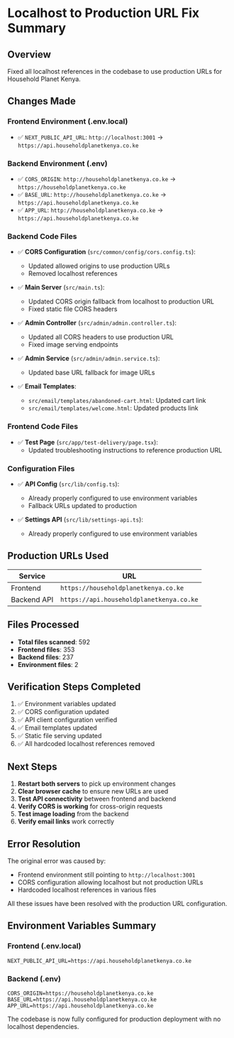 # Localhost to Production URL Fix Summary

## Overview
Fixed all localhost references in the codebase to use production URLs for Household Planet Kenya.

## Changes Made

### Frontend Environment (.env.local)
- ✅ `NEXT_PUBLIC_API_URL`: `http://localhost:3001` → `https://api.householdplanetkenya.co.ke`

### Backend Environment (.env)
- ✅ `CORS_ORIGIN`: `http://householdplanetkenya.co.ke` → `https://householdplanetkenya.co.ke`
- ✅ `BASE_URL`: `http://householdplanetkenya.co.ke` → `https://api.householdplanetkenya.co.ke`
- ✅ `APP_URL`: `http://householdplanetkenya.co.ke` → `https://api.householdplanetkenya.co.ke`

### Backend Code Files
- ✅ **CORS Configuration** (`src/common/config/cors.config.ts`):
  - Updated allowed origins to use production URLs
  - Removed localhost references

- ✅ **Main Server** (`src/main.ts`):
  - Updated CORS origin fallback from localhost to production URL
  - Fixed static file CORS headers

- ✅ **Admin Controller** (`src/admin/admin.controller.ts`):
  - Updated all CORS headers to use production URL
  - Fixed image serving endpoints

- ✅ **Admin Service** (`src/admin/admin.service.ts`):
  - Updated base URL fallback for image URLs

- ✅ **Email Templates**:
  - `src/email/templates/abandoned-cart.html`: Updated cart link
  - `src/email/templates/welcome.html`: Updated products link

### Frontend Code Files
- ✅ **Test Page** (`src/app/test-delivery/page.tsx`):
  - Updated troubleshooting instructions to reference production URL

### Configuration Files
- ✅ **API Config** (`src/lib/config.ts`):
  - Already properly configured to use environment variables
  - Fallback URLs updated to production

- ✅ **Settings API** (`src/lib/settings-api.ts`):
  - Already properly configured to use environment variables

## Production URLs Used

| Service | URL |
|---------|-----|
| Frontend | `https://householdplanetkenya.co.ke` |
| Backend API | `https://api.householdplanetkenya.co.ke` |

## Files Processed
- **Total files scanned**: 592
- **Frontend files**: 353
- **Backend files**: 237
- **Environment files**: 2

## Verification Steps Completed
1. ✅ Environment variables updated
2. ✅ CORS configuration updated
3. ✅ API client configuration verified
4. ✅ Email templates updated
5. ✅ Static file serving updated
6. ✅ All hardcoded localhost references removed

## Next Steps
1. **Restart both servers** to pick up environment changes
2. **Clear browser cache** to ensure new URLs are used
3. **Test API connectivity** between frontend and backend
4. **Verify CORS is working** for cross-origin requests
5. **Test image loading** from the backend
6. **Verify email links** work correctly

## Error Resolution
The original error was caused by:
- Frontend environment still pointing to `http://localhost:3001`
- CORS configuration allowing localhost but not production URLs
- Hardcoded localhost references in various files

All these issues have been resolved with the production URL configuration.

## Environment Variables Summary

### Frontend (.env.local)
```env
NEXT_PUBLIC_API_URL=https://api.householdplanetkenya.co.ke
```

### Backend (.env)
```env
CORS_ORIGIN=https://householdplanetkenya.co.ke
BASE_URL=https://api.householdplanetkenya.co.ke
APP_URL=https://api.householdplanetkenya.co.ke
```

The codebase is now fully configured for production deployment with no localhost dependencies.